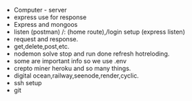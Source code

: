 - Computer - server
- express use for response
- Express and mongoos
- listen (postman) /: (home route),/login setup (express listen)
- request and response.
- get,delete,post,etc.
- nodemon solve stop and run done refresh hotreloding.
- some are important info so we use .env
- crepto miner heroku and so many things.
- digital ocean,railway,seenode,render,cyclic.
- ssh setup
- git 
